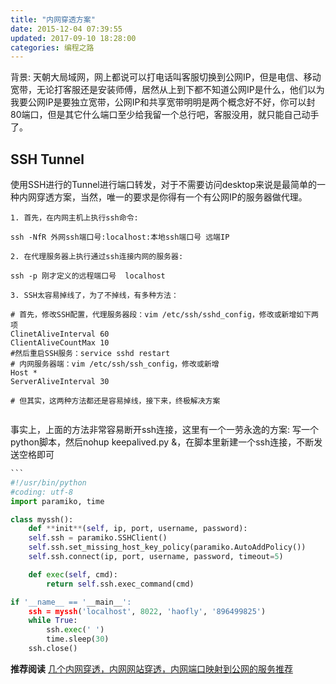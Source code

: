 ```yaml
---
title: "内网穿透方案"
date: 2015-12-04 07:39:55
updated: 2017-09-10 18:28:00
categories: 编程之路
---
```

背景: 天朝大局域网，网上都说可以打电话叫客服切换到公网IP，但是电信、移动宽带，无论打客服还是安装师傅，居然从上到下都不知道公网IP是什么，他们以为我要公网IP是要独立宽带，公网IP和共享宽带明明是两个概念好不好，你可以封80端口，但是其它什么端口至少给我留一个总行吧，客服没用，就只能自己动手了。  

## SSH Tunnel

使用SSH进行的Tunnel进行端口转发，对于不需要访问desktop来说是最简单的一种内网穿透方案，当然，唯一的要求是你得有一个有公网IP的服务器做代理。  

    1. 首先，在内网主机上执行ssh命令:


```shell
ssh -NfR 外网ssh端口号:localhost:本地ssh端口号 远端IP
```

    2. 在代理服务器上执行通过ssh连接内网的服务器:


```shell
ssh -p 刚才定义的远程端口号  localhost
```

    3. SSH太容易掉线了，为了不掉线，有多种方法：  


```shell
# 首先，修改SSH配置，代理服务器段：vim /etc/ssh/sshd_config，修改或新增如下两项
ClinetAliveInterval 60
ClientAliveCountMax 10
#然后重启SSH服务：service sshd restart
# 内网服务器端：vim /etc/ssh/ssh_config，修改或新增
Host *
ServerAliveInterval 30

# 但其实，这两种方法都还是容易掉线，接下来，终极解决方案  


```

事实上，上面的方法非常容易断开ssh连接，这里有一个一劳永逸的方案: 写一个python脚本，然后nohup keepalived.py &，在脚本里新建一个ssh连接，不断发送空格即可


```python
​```
#!/usr/bin/python
#coding: utf-8
import paramiko, time

class myssh():  
	def **init**(self, ip, port, username, password):  
	self.ssh = paramiko.SSHClient()  
	self.ssh.set_missing_host_key_policy(paramiko.AutoAddPolicy())  
	self.ssh.connect(ip, port, username, password, timeout=5)  

	def exec(self, cmd):  
		return self.ssh.exec_command(cmd)  

if '__name__ == '__main__':  
	ssh = myssh('localhost', 8022, 'haofly', '896499825')  
	while True:  
		ssh.exec(' ')  
		time.sleep(30)  
	ssh.close()
```

**推荐阅读**
[几个内网穿透，内网网站穿透，内网端口映射到公网的服务推荐](https://v2ex.com/t/268495#reply11)

